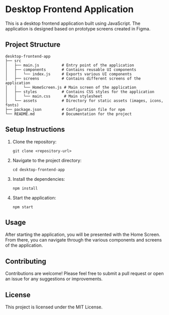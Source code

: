 # Desktop Frontend Application

This is a desktop frontend application built using JavaScript. The application is designed based on prototype screens created in Figma.

## Project Structure

```
desktop-frontend-app
├── src
│   ├── main.js          # Entry point of the application
│   ├── components       # Contains reusable UI components
│   │   └── index.js     # Exports various UI components
│   ├── screens          # Contains different screens of the application
│   │   └── HomeScreen.js # Main screen of the application
│   ├── styles           # Contains CSS styles for the application
│   │   └── main.css      # Main stylesheet
│   └── assets           # Directory for static assets (images, icons, fonts)
├── package.json         # Configuration file for npm
└── README.md            # Documentation for the project
```

## Setup Instructions

1. Clone the repository:
   ```
   git clone <repository-url>
   ```

2. Navigate to the project directory:
   ```
   cd desktop-frontend-app
   ```

3. Install the dependencies:
   ```
   npm install
   ```

4. Start the application:
   ```
   npm start
   ```

## Usage

After starting the application, you will be presented with the Home Screen. From there, you can navigate through the various components and screens of the application.

## Contributing

Contributions are welcome! Please feel free to submit a pull request or open an issue for any suggestions or improvements.

## License

This project is licensed under the MIT License.